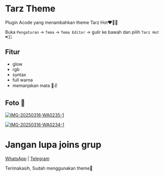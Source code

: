 # Tarz Theme

Plugin Acode yang menambahkan theme Tarz Hot❤️‍🔥🔥

Buka `Pengaturan` -> `Tema` -> `Tema Editor` -> gulir ke bawah dan pilih `Tarz Hot❤️‍🔥🔥`

## Fitur

- glow
- rgb
- syntax
- full warna
- memanjakan mata 🗿✌️

## Foto 📸

<a href="https://imgbb.com/"><img src="https://i.ibb.co.com/ZR4GBLwr/IMG-20250316-WA0235-1.jpg" alt="IMG-20250316-WA0235-1" border="0"></a>

<a href="https://imgbb.com/"><img src="https://i.ibb.co.com/C35R3b9z/IMG-20250316-WA0234-1.jpg" alt="IMG-20250316-WA0234-1" border="0"></a>

# Jangan lupa joins grup

[WhatsApp](https://chat.whatsapp.com/Gomu4BhzluT3gaXRHmNs4n) |
[Telegram](https://t.me/TarnaWijaya_grup)

Terimakasih, Sudah menggunakan theme🥰

